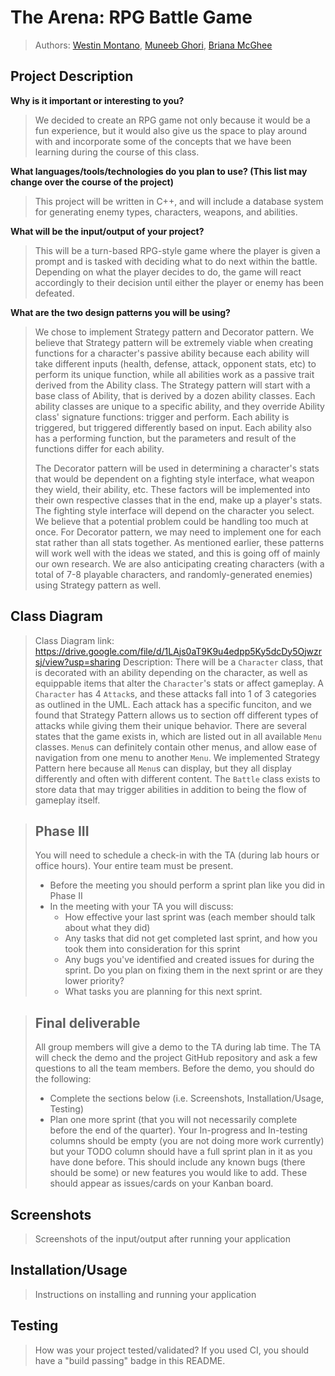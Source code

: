  
# The Arena: RPG Battle Game
 
 > Authors: [Westin Montano](github.com/westinm01), [Muneeb Ghori](github.com/muneebghori), [Briana McGhee](github.com/bmcghee98)
 
 
 


## Project Description

 
   **Why is it important or interesting to you?**
 
 > We decided to create an RPG game not only because it would be a fun experience, but it would also give us the space to play around with and incorporate some of the concepts that we have been learning during the course of this class.
 
   **What languages/tools/technologies do you plan to use? (This list may change over the course of the project)**
  
 > This project will be written in C++, and will include a database system for generating enemy types, characters, weapons, and abilities.
 
  **What will be the input/output of your project?**
 
 > This will be a turn-based RPG-style game where the player is given a prompt and is tasked with deciding what to do next within the battle. Depending on what the player decides to do, the game will react accordingly to their decision until either the player or enemy has been defeated.
 
  **What are the two design patterns you will be using?**
 
> We chose to implement Strategy pattern and Decorator pattern. We believe that Strategy pattern will be extremely viable when creating functions for a character's passive ability because each ability will take different inputs (health, defense, attack, opponent stats, etc) to perform its unique function, while all abilities work as a passive trait derived from the Ability class. The Strategy pattern will start with a base class of Ability, that is derived by a dozen ability classes. Each ability classes are unique to a specific ability, and they override Ability class' signature functions: trigger and perform. Each ability is triggered, but triggered differently based on input. Each ability also has a performing function, but the parameters and result of the functions differ for each ability. 
> 
> The Decorator pattern will be used in determining a character's stats that would be dependent on a fighting style interface, what weapon they wield, their ability, etc. These factors will be implemented into their own respective classes that in the end, make up a player's stats. The fighting style interface will depend on the character you select. We believe that a potential problem could be handling too much at once. For Decorator pattern, we may need to implement one for each stat rather than all stats together. As mentioned earlier, these patterns will work well with the ideas we stated, and this is going off of mainly our own research. We are also anticipating creating characters (with a total of 7-8 playable characters, and randomly-generated enemies) using Strategy pattern as well.

## Class Diagram
 >  Class Diagram link: https://drive.google.com/file/d/1LAjs0aT9K9u4edpp5Ky5dcDy5Ojwzrsj/view?usp=sharing
 > Description: There will be a `Character` class, that is decorated with an ability depending on the character, as well as equippable items that alter the `Character`'s stats or affect gameplay. A `Character` has 4 `Attack`s, and these attacks fall into 1 of 3 categories as outlined in the UML. Each attack has a specific funciton, and we found that Strategy Pattern allows us to section off different types of attacks while giving them their unique behavior. There are several states that the game exists in, which are listed out in all available `Menu` classes. `Menu`s can definitely contain other menus, and allow ease of navigation from one menu to another `Menu`. We implemented Strategy Pattern here because all `Menu`s can display, but they all display differently and often with different content. The `Battle` class exists to store data that may trigger abilities in addition to being the flow of gameplay itself.
 
 > ## Phase III
 > You will need to schedule a check-in with the TA (during lab hours or office hours). Your entire team must be present. 
 > * Before the meeting you should perform a sprint plan like you did in Phase II
 > * In the meeting with your TA you will discuss: 
 >   - How effective your last sprint was (each member should talk about what they did)
 >   - Any tasks that did not get completed last sprint, and how you took them into consideration for this sprint
 >   - Any bugs you've identified and created issues for during the sprint. Do you plan on fixing them in the next sprint or are they lower priority?
 >   - What tasks you are planning for this next sprint.

 > ## Final deliverable
 > All group members will give a demo to the TA during lab time. The TA will check the demo and the project GitHub repository and ask a few questions to all the team members. 
 > Before the demo, you should do the following:
 > * Complete the sections below (i.e. Screenshots, Installation/Usage, Testing)
 > * Plan one more sprint (that you will not necessarily complete before the end of the quarter). Your In-progress and In-testing columns should be empty (you are not doing more work currently) but your TODO column should have a full sprint plan in it as you have done before. This should include any known bugs (there should be some) or new features you would like to add. These should appear as issues/cards on your Kanban board. 
 
 ## Screenshots
 > Screenshots of the input/output after running your application
 ## Installation/Usage
 > Instructions on installing and running your application
 ## Testing
 > How was your project tested/validated? If you used CI, you should have a "build passing" badge in this README.
 
